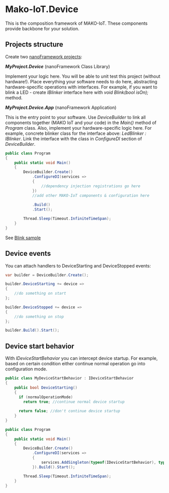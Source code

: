 #  Mako-IoT.Device
This is the composition framework of MAKO-IoT. These components provide backbone for your solution.

## Projects structure
Create two [nanoFramework projects](https://docs.nanoframework.net/content/getting-started-guides/index.html):

**_MyProject.Device_** (nanoFramework Class Library)

Implement your logic here. You will be able to unit test this project (without hardware!). Place everything your software needs to do here, abstracting hardware-specific operations with interfaces. For example, if you want to blink a LED - create _IBlinker_ interface here with _void Blink(bool isOn);_ method.

**_MyProject.Device.App_** (nanoFramework Application)

This is the entry point to your software. Use _DeviceBuilder_ to link all components together (MAKO IoT and your code) in the _Main()_ method of _Program_ class. Also, implement your hardware-specific logic here. For example, concrete blinker class for the interface above: _LedBlinker : IBlinker_. Link the interface with the class in _ConfigureDI_ section of _DeviceBuilder_.

```c#
public class Program
{
    public static void Main()
    {
        DeviceBuilder.Create()
            .ConfigureDI(services =>
            {
                //dependency injection registrations go here
            })
            //add other MAKO-IoT components & configuration here
            
            .Build()
            .Start();

        Thread.Sleep(Timeout.InfiniteTimeSpan);
    }
}
```

See [Blink sample](https://github.com/CShark-Hub/Mako-IoT.Device.Samples/tree/main/Blink)

## Device events
You can attach handlers to DeviceStarting and DeviceStopped events:
```c#
var builder = DeviceBuilder.Create();

builder.DeviceStarting += device =>
{
    //do something on start
};

builder.DeviceStopped += device =>
{
    //do something on stop
};

builder.Build().Start();
```

## Device start behavior
With _IDeviceStartBehavior_ you can intercept device startup. For example, based on certain condition either continue normal operation go into configuration mode.
```c#
public class MyDeviceStartBehavior : IDeviceStartBehavior
{
    public bool DeviceStarting()
    {
      if (normalOperationMode)
        return true; //continue normal device startup
      
      return false; //don't continue device startup
    }
}

public class Program
{
    public static void Main()
    {
        DeviceBuilder.Create()
            .ConfigureDI(services =>
            {
                services.AddSingleton(typeof(IDeviceStartBehavior), typeof(MyDeviceStartBehavior));
            }).Build().Start();

        Thread.Sleep(Timeout.InfiniteTimeSpan);
    }
}
```
